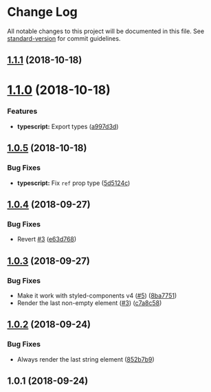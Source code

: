 # Change Log

All notable changes to this project will be documented in this file. See [standard-version](https://github.com/conventional-changelog/standard-version) for commit guidelines.

<a name="1.1.1"></a>
## [1.1.1](https://github.com/diegohaz/reuse/compare/v1.1.0...v1.1.1) (2018-10-18)



<a name="1.1.0"></a>
# [1.1.0](https://github.com/diegohaz/reuse/compare/v1.0.5...v1.1.0) (2018-10-18)


### Features

* **typescript:** Export types ([a997d3d](https://github.com/diegohaz/reuse/commit/a997d3d))



<a name="1.0.5"></a>
## [1.0.5](https://github.com/diegohaz/reuse/compare/v1.0.4...v1.0.5) (2018-10-18)


### Bug Fixes

* **typescript:** Fix `ref` prop type ([5d5124c](https://github.com/diegohaz/reuse/commit/5d5124c))



<a name="1.0.4"></a>
## [1.0.4](https://github.com/diegohaz/reuse/compare/v1.0.3...v1.0.4) (2018-09-27)


### Bug Fixes

* Revert [#3](https://github.com/diegohaz/reuse/issues/3) ([e63d768](https://github.com/diegohaz/reuse/commit/e63d768))



<a name="1.0.3"></a>
## [1.0.3](https://github.com/diegohaz/reuse/compare/v1.0.2...v1.0.3) (2018-09-27)


### Bug Fixes

* Make it work with styled-components v4 ([#5](https://github.com/diegohaz/reuse/issues/5)) ([8ba7751](https://github.com/diegohaz/reuse/commit/8ba7751))
* Render the last non-empty element ([#3](https://github.com/diegohaz/reuse/issues/3)) ([c7a8c58](https://github.com/diegohaz/reuse/commit/c7a8c58))



<a name="1.0.2"></a>
## [1.0.2](https://github.com/diegohaz/reuse/compare/v1.0.1...v1.0.2) (2018-09-24)


### Bug Fixes

* Always render the last string element ([852b7b9](https://github.com/diegohaz/reuse/commit/852b7b9))



<a name="1.0.1"></a>
## 1.0.1 (2018-09-24)
